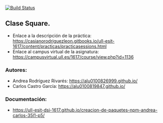 [![Build Status](https://travis-ci.org/ULL-ESIT-DSI-1617/creacion-de-paquetes-npm-andrea-carlos-35l1-p5-square.svg?branch=master)](https://travis-ci.org/ULL-ESIT-DSI-1617/creacion-de-paquetes-npm-andrea-carlos-35l1-p5-square)

## Clase Square.

* Enlace a la descripción de la práctica: https://casianorodriguezleon.gitbooks.io/ull-esit-1617/content/practicas/practicasessions.html
* Enlace al campus virtual de la asignatura: https://campusvirtual.ull.es/1617/course/view.php?id=1136

### Autores:
* Andrea Rodríguez Rivarés: https://alu0100826999.github.io/
* Carlos Castro García:  https://alu0100819847.github.io/

### Documentación:
* https://ull-esit-dsi-1617.github.io/creacion-de-paquetes-npm-andrea-carlos-35l1-p5/
